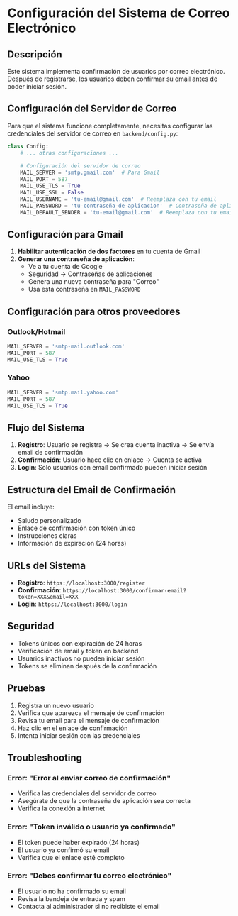 # Configuración del Sistema de Correo Electrónico

## Descripción
Este sistema implementa confirmación de usuarios por correo electrónico. Después de registrarse, los usuarios deben confirmar su email antes de poder iniciar sesión.

## Configuración del Servidor de Correo

Para que el sistema funcione completamente, necesitas configurar las credenciales del servidor de correo en `backend/config.py`:

```python
class Config:
    # ... otras configuraciones ...
    
    # Configuración del servidor de correo
    MAIL_SERVER = 'smtp.gmail.com'  # Para Gmail
    MAIL_PORT = 587
    MAIL_USE_TLS = True
    MAIL_USE_SSL = False
    MAIL_USERNAME = 'tu-email@gmail.com'  # Reemplaza con tu email
    MAIL_PASSWORD = 'tu-contraseña-de-aplicacion'  # Contraseña de aplicación
    MAIL_DEFAULT_SENDER = 'tu-email@gmail.com'  # Reemplaza con tu email
```

## Configuración para Gmail

1. **Habilitar autenticación de dos factores** en tu cuenta de Gmail
2. **Generar una contraseña de aplicación**:
   - Ve a tu cuenta de Google
   - Seguridad → Contraseñas de aplicaciones
   - Genera una nueva contraseña para "Correo"
   - Usa esta contraseña en `MAIL_PASSWORD`

## Configuración para otros proveedores

### Outlook/Hotmail
```python
MAIL_SERVER = 'smtp-mail.outlook.com'
MAIL_PORT = 587
MAIL_USE_TLS = True
```

### Yahoo
```python
MAIL_SERVER = 'smtp.mail.yahoo.com'
MAIL_PORT = 587
MAIL_USE_TLS = True
```

## Flujo del Sistema

1. **Registro**: Usuario se registra → Se crea cuenta inactiva → Se envía email de confirmación
2. **Confirmación**: Usuario hace clic en enlace → Cuenta se activa
3. **Login**: Solo usuarios con email confirmado pueden iniciar sesión

## Estructura del Email de Confirmación

El email incluye:
- Saludo personalizado
- Enlace de confirmación con token único
- Instrucciones claras
- Información de expiración (24 horas)

## URLs del Sistema

- **Registro**: `https://localhost:3000/register`
- **Confirmación**: `https://localhost:3000/confirmar-email?token=XXX&email=XXX`
- **Login**: `https://localhost:3000/login`

## Seguridad

- Tokens únicos con expiración de 24 horas
- Verificación de email y token en backend
- Usuarios inactivos no pueden iniciar sesión
- Tokens se eliminan después de la confirmación

## Pruebas

1. Registra un nuevo usuario
2. Verifica que aparezca el mensaje de confirmación
3. Revisa tu email para el mensaje de confirmación
4. Haz clic en el enlace de confirmación
5. Intenta iniciar sesión con las credenciales

## Troubleshooting

### Error: "Error al enviar correo de confirmación"
- Verifica las credenciales del servidor de correo
- Asegúrate de que la contraseña de aplicación sea correcta
- Verifica la conexión a internet

### Error: "Token inválido o usuario ya confirmado"
- El token puede haber expirado (24 horas)
- El usuario ya confirmó su email
- Verifica que el enlace esté completo

### Error: "Debes confirmar tu correo electrónico"
- El usuario no ha confirmado su email
- Revisa la bandeja de entrada y spam
- Contacta al administrador si no recibiste el email
